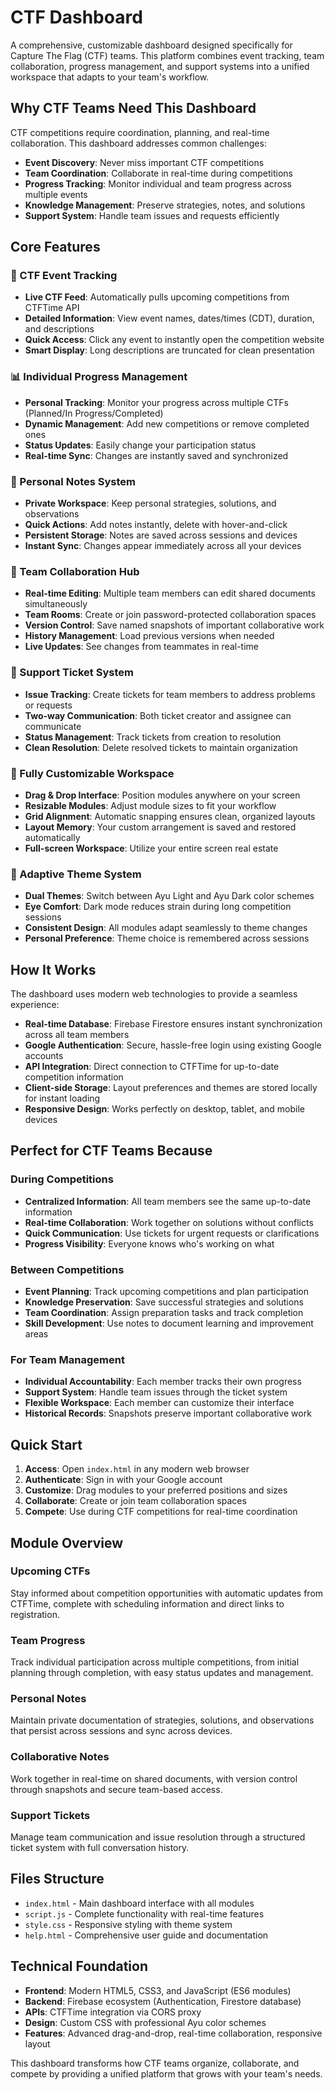 # CTF Dashboard

A comprehensive, customizable dashboard designed specifically for Capture The Flag (CTF) teams. This platform combines event tracking, team collaboration, progress management, and support systems into a unified workspace that adapts to your team's workflow.

## Why CTF Teams Need This Dashboard

CTF competitions require coordination, planning, and real-time collaboration. This dashboard addresses common challenges:
- **Event Discovery**: Never miss important CTF competitions
- **Team Coordination**: Collaborate in real-time during competitions
- **Progress Tracking**: Monitor individual and team progress across multiple events
- **Knowledge Management**: Preserve strategies, notes, and solutions
- **Support System**: Handle team issues and requests efficiently

## Core Features

### 🎯 CTF Event Tracking
- **Live CTF Feed**: Automatically pulls upcoming competitions from CTFTime API
- **Detailed Information**: View event names, dates/times (CDT), duration, and descriptions
- **Quick Access**: Click any event to instantly open the competition website
- **Smart Display**: Long descriptions are truncated for clean presentation

### 📊 Individual Progress Management
- **Personal Tracking**: Monitor your progress across multiple CTFs (Planned/In Progress/Completed)
- **Dynamic Management**: Add new competitions or remove completed ones
- **Status Updates**: Easily change your participation status
- **Real-time Sync**: Changes are instantly saved and synchronized

### 📝 Personal Notes System
- **Private Workspace**: Keep personal strategies, solutions, and observations
- **Quick Actions**: Add notes instantly, delete with hover-and-click
- **Persistent Storage**: Notes are saved across sessions and devices
- **Instant Sync**: Changes appear immediately across all your devices

### 🤝 Team Collaboration Hub
- **Real-time Editing**: Multiple team members can edit shared documents simultaneously
- **Team Rooms**: Create or join password-protected collaboration spaces
- **Version Control**: Save named snapshots of important collaborative work
- **History Management**: Load previous versions when needed
- **Live Updates**: See changes from teammates in real-time

### 🎫 Support Ticket System
- **Issue Tracking**: Create tickets for team members to address problems or requests
- **Two-way Communication**: Both ticket creator and assignee can communicate
- **Status Management**: Track tickets from creation to resolution
- **Clean Resolution**: Delete resolved tickets to maintain organization

### 🎨 Fully Customizable Workspace
- **Drag & Drop Interface**: Position modules anywhere on your screen
- **Resizable Modules**: Adjust module sizes to fit your workflow
- **Grid Alignment**: Automatic snapping ensures clean, organized layouts
- **Layout Memory**: Your custom arrangement is saved and restored automatically
- **Full-screen Workspace**: Utilize your entire screen real estate

### 🌙 Adaptive Theme System
- **Dual Themes**: Switch between Ayu Light and Ayu Dark color schemes
- **Eye Comfort**: Dark mode reduces strain during long competition sessions
- **Consistent Design**: All modules adapt seamlessly to theme changes
- **Personal Preference**: Theme choice is remembered across sessions

## How It Works

The dashboard uses modern web technologies to provide a seamless experience:

- **Real-time Database**: Firebase Firestore ensures instant synchronization across all team members
- **Google Authentication**: Secure, hassle-free login using existing Google accounts
- **API Integration**: Direct connection to CTFTime for up-to-date competition information
- **Client-side Storage**: Layout preferences and themes are stored locally for instant loading
- **Responsive Design**: Works perfectly on desktop, tablet, and mobile devices

## Perfect for CTF Teams Because

### During Competitions
- **Centralized Information**: All team members see the same up-to-date information
- **Real-time Collaboration**: Work together on solutions without conflicts
- **Quick Communication**: Use tickets for urgent requests or clarifications
- **Progress Visibility**: Everyone knows who's working on what

### Between Competitions
- **Event Planning**: Track upcoming competitions and plan participation
- **Knowledge Preservation**: Save successful strategies and solutions
- **Team Coordination**: Assign preparation tasks and track completion
- **Skill Development**: Use notes to document learning and improvement areas

### For Team Management
- **Individual Accountability**: Each member tracks their own progress
- **Support System**: Handle team issues through the ticket system
- **Flexible Workspace**: Each member can customize their interface
- **Historical Records**: Snapshots preserve important collaborative work

## Quick Start

1. **Access**: Open `index.html` in any modern web browser
2. **Authenticate**: Sign in with your Google account
3. **Customize**: Drag modules to your preferred positions and sizes
4. **Collaborate**: Create or join team collaboration spaces
5. **Compete**: Use during CTF competitions for real-time coordination

## Module Overview

### Upcoming CTFs
Stay informed about competition opportunities with automatic updates from CTFTime, complete with scheduling information and direct links to registration.

### Team Progress
Track individual participation across multiple competitions, from initial planning through completion, with easy status updates and management.

### Personal Notes
Maintain private documentation of strategies, solutions, and observations that persist across sessions and sync across devices.

### Collaborative Notes
Work together in real-time on shared documents, with version control through snapshots and secure team-based access.

### Support Tickets
Manage team communication and issue resolution through a structured ticket system with full conversation history.

## Files Structure

- `index.html` - Main dashboard interface with all modules
- `script.js` - Complete functionality with real-time features
- `style.css` - Responsive styling with theme system
- `help.html` - Comprehensive user guide and documentation

## Technical Foundation

- **Frontend**: Modern HTML5, CSS3, and JavaScript (ES6 modules)
- **Backend**: Firebase ecosystem (Authentication, Firestore database)
- **APIs**: CTFTime integration via CORS proxy
- **Design**: Custom CSS with professional Ayu color schemes
- **Features**: Advanced drag-and-drop, real-time collaboration, responsive layout

This dashboard transforms how CTF teams organize, collaborate, and compete by providing a unified platform that grows with your team's needs.